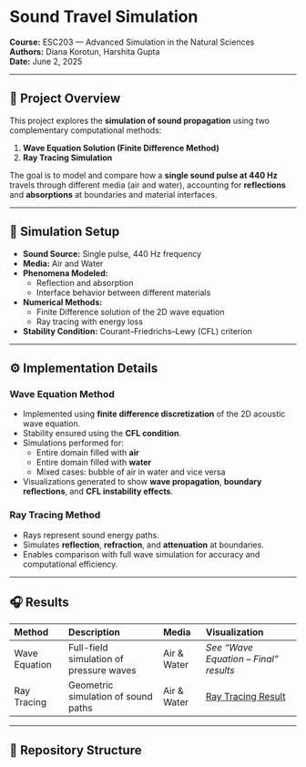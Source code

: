 # Sound Travel Simulation

**Course:** ESC203 — Advanced Simulation in the Natural Sciences  
**Authors:** Diana Korotun, Harshita Gupta  
**Date:** June 2, 2025  

---

## 📘 Project Overview

This project explores the **simulation of sound propagation** using two complementary computational methods:

1. **Wave Equation Solution (Finite Difference Method)**
2. **Ray Tracing Simulation**

The goal is to model and compare how a **single sound pulse at 440 Hz** travels through different media (air and water), accounting for **reflections** and **absorptions** at boundaries and material interfaces.

---

## 🧪 Simulation Setup

- **Sound Source:** Single pulse, 440 Hz frequency  
- **Media:** Air and Water  
- **Phenomena Modeled:**  
  - Reflection and absorption  
  - Interface behavior between different materials  
- **Numerical Methods:**  
  - Finite Difference solution of the 2D wave equation  
  - Ray tracing with energy loss  
- **Stability Condition:** Courant–Friedrichs–Lewy (CFL) criterion  

---

## ⚙️ Implementation Details

### Wave Equation Method
- Implemented using **finite difference discretization** of the 2D acoustic wave equation.
- Stability ensured using the **CFL condition**.
- Simulations performed for:
  - Entire domain filled with **air**
  - Entire domain filled with **water**
  - Mixed cases: bubble of air in water and vice versa
- Visualizations generated to show **wave propagation**, **boundary reflections**, and **CFL instability effects**.

### Ray Tracing Method
- Rays represent sound energy paths.
- Simulates **reflection**, **refraction**, and **attenuation** at boundaries.
- Enables comparison with full wave simulation for accuracy and computational efficiency.

---

## 🎧 Results

| Method | Description | Media | Visualization |
|:-------|:-------------|:-------|:---------------|
| Wave Equation | Full-field simulation of pressure waves | Air & Water | *See “Wave Equation – Final” results* |
| Ray Tracing | Geometric simulation of sound paths | Air & Water | [Ray Tracing Result](https://docs.google.com/file/d/1plHDgIZ5ZnLhKBkcBFW9beOi0yPYiRqd/preview) |

---

## 🧰 Repository Structure

